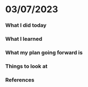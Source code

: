 # 03/07/2023


### What I did today



### What I learned


### What my plan going forward is


### Things to look at


### References